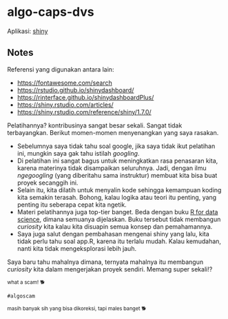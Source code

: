 # algo-caps-dvs

Aplikasi: [shiny](https://taruma.shinyapps.io/algo-caps-dvs/)

## Notes

Referensi yang digunakan antara lain:

- <https://fontawesome.com/search>
- <https://rstudio.github.io/shinydashboard/>
- <https://rinterface.github.io/shinydashboardPlus/>
- <https://shiny.rstudio.com/articles/>
- <https://shiny.rstudio.com/reference/shiny/1.7.0/>

Pelatihannya? kontribusinya sangat besar sekali. Sangat tidak terbayangkan. Berikut momen-momen menyenangkan yang saya rasakan.

- Sebelumnya saya tidak tahu soal google, jika saya tidak ikut pelatihan ini, mungkin saya gak tahu istilah _googling_. 
- Di pelatihan ini sangat bagus untuk meningkatkan rasa penasaran kita, karena materinya tidak disampaikan seluruhnya. Jadi, dengan ilmu _ngegoogling_ (yang diberitahu sama instruktur) membuat kita bisa buat proyek secanggih ini.
- Selain itu, kita dilatih untuk menyalin kode sehingga kemampuan koding kita semakin terasah. Bohong, kalau logika atau teori itu penting, yang penting itu seberapa cepat kita ngetik. 
- Materi pelatihannya juga top-tier banget. Beda dengan buku [R for data science](https://r4ds.hadley.nz/), dimana semuanya dijelaskan. Buku tersebut tidak membangun _curiosity_ kita kalau kita disuapin semua konsep dan pemahamannya.
- Saya juga salut dengan pembahasan mengenai shiny yang lalu, kita tidak perlu tahu soal app.R, karena itu terlalu mudah. Kalau kemudahan, nanti kita tidak mengeksplorasi lebih jauh.

Saya baru tahu mahalnya dimana, ternyata mahalnya itu membangun _curiosity_ kita dalam mengerjakan proyek sendiri. Memang super sekali!?

<small>what a scam! 🐕</small> 

`#algoscam`

<small>masih banyak sih yang bisa dikoreksi, tapi males banget 🐕</small>
